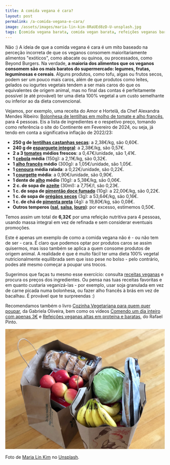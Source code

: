 ```yaml
---
title: A comida vegana é cara?
layout: post
permalink: /a-comida-vegana-e-cara/
image: /assets/images/maria-lin-kim-8RaUEd8zD-U-unsplash.jpg
tags: [comida vegana barata, comida vegan barata, refeições veganas baratas, refeições vegan baratas]
---
```


Não :) A ideia de que a comida vegana é cara é um mito baseado na perceção incorreta de que os veganos consomem maioritariamente alimentos "exóticos", como abacate ou quinoa, ou processados, como Beyond Burgers. Na verdade, **a maioria dos alimentos que os veganos consomem são os mais baratos do supermercado: legumes, frutas, leguminosas e cereais**. Alguns produtos, como tofu, algas ou frutos secos, podem ser um pouco mais caros, além de que produtos como leites, gelados ou iogurtes vegetais tendem a ser mais caros do que os equivalentes de origem animal, mas no final das contas é perfeitamente possível (e até provável) ter uma dieta 100% vegetal a um custo semelhante ou inferior ao da dieta convencional.

Vejamos, por exemplo, uma receita do Amor e Hortelã, da Chef Alexandra Mendes Ribeiro: [Bolonhesa de lentilhas em molho de tomate e alho francês](https://www.amorehortela.pt/2019/01/bolonhesa-de-lentilhas-em-molho-de.html), para 4 pessoas. Eis a lista de ingredientes e o respetivo preço, tomando como referência o site do Continente em Fevereiro de 2024, ou seja, já tendo em conta a significativa inflação de 2022/23:


* **250 g de [lentilhas castanhas secas](https://www.continente.pt/produto/lentilhas-secas-continente-6604652.html)**: a 2,38€/kg, são 0,60€.
* **240 g de [esparguete integral](https://www.continente.pt/produto/massa-esparguete-integral-continente-equilibrio-5879150.html)**: a 2,38€/kg, são 0,57€.
* **2 a 3 [tomates](https://www.continente.pt/produto/tomate-calibre-70-102-continente-2076841.html) médios frescos**: a 0,47€/unidade, são 1,41€.
* **1 [cebola](https://www.continente.pt/produto/cebola-continente-4618134.html) média** (150g): a 2,11€/kg, são 0,32€.
* **1 [alho francês](https://www.continente.pt/produto/alho-frances-continente-2076696.html) médio** (300g): a 1,05€/unidade, são 1,05€.
* **1 [cenoura](https://www.continente.pt/produto/cenoura-continente-5063155.html) média ralada**: a 0,22€/unidade, são 0,22€.
* **1 [courgette](https://www.continente.pt/produto/curgete-verde-continente-2076759.html) média**: a 0,90€/unidade, são 0,90€.
* **1 dente de [alho](https://www.continente.pt/produto/alho-seco-continente-4599477.html) médio** (10g): a 5,38€/kg, são 0,06€.
* **2 c. de sopa de [azeite](https://www.continente.pt/produto/azeite-continente-7082533.html)** (30ml): a 7,75€/l, são 0,23€.
* **1 c. de sopa de [pimentão doce fumado](https://www.continente.pt/produto/pimentao-doce-fumado-em-frasco-continente-7212170.html)** (10g): a 22,00€/kg, são 0,22€.
* **1 c. de sopa de [orégãos secos](https://www.continente.pt/produto/oregaos-folha-em-frasco-continente-6788489.html)** (3g): a 53,64€/kg, são 0,16€.
* **1 c. de chá de [pimenta preta](https://www.continente.pt/produto/pimenta-preta-em-grao-em-saqueta-continente-7209850.html)** (4g): a 19,80€/kg, são 0,08€.
* **Outros temperos ([sal](https://www.continente.pt/produto/sal-marinho-grosso-continente-5621031.html), [salsa](https://www.continente.pt/produto/salsa-continente-6690952.html), [louro](https://www.continente.pt/produto/louro-folha-em-saqueta-continente-6046671.html))**:  por excesso, estimemos 0,50€.

Temos assim um total de **6,32€** por uma refeição nutritiva para 4 pessoas, usando massa integral em vez de refinada e sem considerar eventuais promoções.

Este é apenas um exemplo de como a comida vegana não é - ou não tem de ser - cara. É claro que podemos optar por produtos caros se assim quisermos, mas isso também se aplica a quem consome produtos de origem animal. A realidade é que é muito fácil ter uma dieta 100% vegetal nutricionalmente equilibrada sem que isso pese no bolso - pelo contrário, podes até mesmo começar a poupar uns trocos.

Sugerimos que faças tu mesmo esse exercício: consulta [receitas veganas](/onde-posso-encontrar-receitas-veganas/) e procura os preços dos ingredientes. Ou pensa nas tuas receitas favoritas e em quanto custaria veganizá-las - por exemplo, usar soja granulada em vez de carne picada numa bolonhesa, ou fazer alho francês à brás em vez de bacalhau. É provável que te surpreendas :)

Recomendamos também o livro [Cozinha Vegetariana para quem quer poupar](https://www.arteplural.pt/produtos/ficha/cozinha-vegetariana-para-quem-quer-poupar/15705794), da Gabriela Oliveira, bem como os vídeos [Comendo um dia inteiro com apenas 3€](https://www.youtube.com/watch?v=V2y-Yx8KMlw&cc_load_policy=1&cc_lang_pref=pt) e [Refeições veganas altas em proteína e baratas](https://www.youtube.com/watch?v=ogk0r-NY-90&cc_load_policy=1&cc_lang_pref=pt), do Rafael Pinto.

![[Foto de sacos de compras cheios de fruta, legumes e pão]](/assets/images/maria-lin-kim-8RaUEd8zD-U-unsplash.jpg "Sacos de compras")

<div class="img-caption">Foto de <a href="https://unsplash.com/@mrsmaria?utm_source=unsplash&utm_medium=referral&utm_content=creditCopyText">Maria Lin Kim</a> no <a href="https://unsplash.com">Unsplash</a>.</div>




